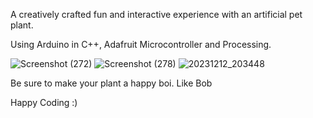 A creatively crafted fun and interactive experience with an artificial pet plant. 

Using Arduino in C++, Adafruit Microcontroller and Processing. 

![Screenshot (272)](https://github.com/user-attachments/assets/a1f736ef-6db1-4f6f-b863-bbd5388e7020)
![Screenshot (278)](https://github.com/user-attachments/assets/a6e734ae-eeb8-4df0-9008-fa069924b49f)
![20231212_203448](https://github.com/user-attachments/assets/2efc8314-b826-4f64-a606-b0b4273aab38)

Be sure to make your plant a happy boi. Like Bob

Happy Coding :)
